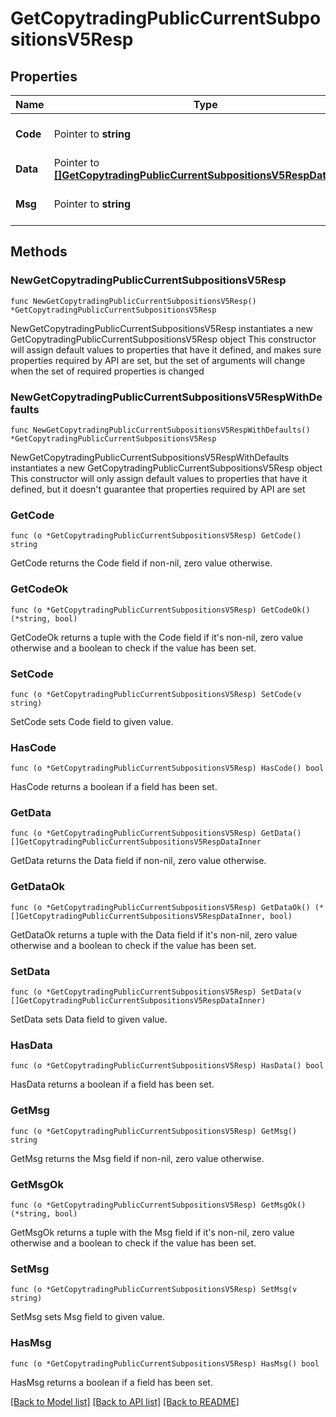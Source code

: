# GetCopytradingPublicCurrentSubpositionsV5Resp

## Properties

Name | Type | Description | Notes
------------ | ------------- | ------------- | -------------
**Code** | Pointer to **string** |  | [optional] [default to ""]
**Data** | Pointer to [**[]GetCopytradingPublicCurrentSubpositionsV5RespDataInner**](GetCopytradingPublicCurrentSubpositionsV5RespDataInner.md) |  | [optional] 
**Msg** | Pointer to **string** |  | [optional] [default to ""]

## Methods

### NewGetCopytradingPublicCurrentSubpositionsV5Resp

`func NewGetCopytradingPublicCurrentSubpositionsV5Resp() *GetCopytradingPublicCurrentSubpositionsV5Resp`

NewGetCopytradingPublicCurrentSubpositionsV5Resp instantiates a new GetCopytradingPublicCurrentSubpositionsV5Resp object
This constructor will assign default values to properties that have it defined,
and makes sure properties required by API are set, but the set of arguments
will change when the set of required properties is changed

### NewGetCopytradingPublicCurrentSubpositionsV5RespWithDefaults

`func NewGetCopytradingPublicCurrentSubpositionsV5RespWithDefaults() *GetCopytradingPublicCurrentSubpositionsV5Resp`

NewGetCopytradingPublicCurrentSubpositionsV5RespWithDefaults instantiates a new GetCopytradingPublicCurrentSubpositionsV5Resp object
This constructor will only assign default values to properties that have it defined,
but it doesn't guarantee that properties required by API are set

### GetCode

`func (o *GetCopytradingPublicCurrentSubpositionsV5Resp) GetCode() string`

GetCode returns the Code field if non-nil, zero value otherwise.

### GetCodeOk

`func (o *GetCopytradingPublicCurrentSubpositionsV5Resp) GetCodeOk() (*string, bool)`

GetCodeOk returns a tuple with the Code field if it's non-nil, zero value otherwise
and a boolean to check if the value has been set.

### SetCode

`func (o *GetCopytradingPublicCurrentSubpositionsV5Resp) SetCode(v string)`

SetCode sets Code field to given value.

### HasCode

`func (o *GetCopytradingPublicCurrentSubpositionsV5Resp) HasCode() bool`

HasCode returns a boolean if a field has been set.

### GetData

`func (o *GetCopytradingPublicCurrentSubpositionsV5Resp) GetData() []GetCopytradingPublicCurrentSubpositionsV5RespDataInner`

GetData returns the Data field if non-nil, zero value otherwise.

### GetDataOk

`func (o *GetCopytradingPublicCurrentSubpositionsV5Resp) GetDataOk() (*[]GetCopytradingPublicCurrentSubpositionsV5RespDataInner, bool)`

GetDataOk returns a tuple with the Data field if it's non-nil, zero value otherwise
and a boolean to check if the value has been set.

### SetData

`func (o *GetCopytradingPublicCurrentSubpositionsV5Resp) SetData(v []GetCopytradingPublicCurrentSubpositionsV5RespDataInner)`

SetData sets Data field to given value.

### HasData

`func (o *GetCopytradingPublicCurrentSubpositionsV5Resp) HasData() bool`

HasData returns a boolean if a field has been set.

### GetMsg

`func (o *GetCopytradingPublicCurrentSubpositionsV5Resp) GetMsg() string`

GetMsg returns the Msg field if non-nil, zero value otherwise.

### GetMsgOk

`func (o *GetCopytradingPublicCurrentSubpositionsV5Resp) GetMsgOk() (*string, bool)`

GetMsgOk returns a tuple with the Msg field if it's non-nil, zero value otherwise
and a boolean to check if the value has been set.

### SetMsg

`func (o *GetCopytradingPublicCurrentSubpositionsV5Resp) SetMsg(v string)`

SetMsg sets Msg field to given value.

### HasMsg

`func (o *GetCopytradingPublicCurrentSubpositionsV5Resp) HasMsg() bool`

HasMsg returns a boolean if a field has been set.


[[Back to Model list]](../README.md#documentation-for-models) [[Back to API list]](../README.md#documentation-for-api-endpoints) [[Back to README]](../README.md)


